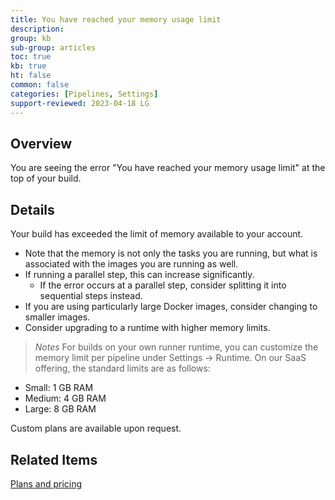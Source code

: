 ```yaml
---
title: You have reached your memory usage limit
description: 
group: kb
sub-group: articles
toc: true
kb: true
ht: false
common: false
categories: [Pipelines, Settings]
support-reviewed: 2023-04-18 LG
---
```


## Overview

You are seeing the error "You have reached your memory usage limit" at the top of your build.

## Details

Your build has exceeded the limit of memory available to your account.

* Note that the memory is not only the tasks you are running, but what is associated with the images you are running as well.
* If running a parallel step, this can increase significantly.
  * If the error occurs at a parallel step, consider splitting it into sequential steps instead.
* If you are using particularly large Docker images, consider changing to smaller images.
* Consider upgrading to a runtime with higher memory limits.

>_Notes_ For builds on your own runner runtime, you can customize the memory limit per pipeline under Settings -> Runtime. On our SaaS offering, the standard limits are as follows:

* Small: 1 GB RAM
* Medium: 4 GB RAM
* Large: 8 GB RAM

Custom plans are available upon request.

## Related Items

[Plans and pricing](https://codefresh.io/pricing/)
